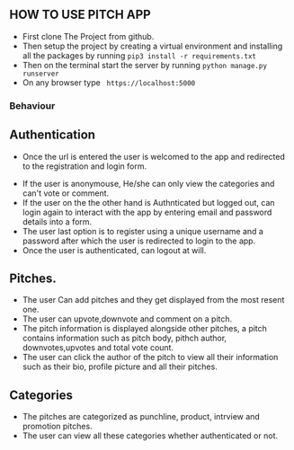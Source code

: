 
## HOW TO USE PITCH APP

+ First clone The Project from github.
+ Then setup the project by creating a virtual environment and installing all the packages by running ``` pip3 install -r requirements.txt ``` 
+ Then on the terminal start the server by running ``` python manage.py runserver ```
+ On any browser type ``` https://localhost:5000```


### Behaviour

## Authentication

+ Once the url is entered the user is welcomed to the app and redirected to the registration and login form. 
- If the user is anonymouse, He/she can only view the categories and can't vote or comment.
- If the user on the the other hand is Authnticated but logged out, can login again to interact with the app by entering email and password details into a form.
- The user last option is to register using a unique username and a password after which the user is redirected to login to the app.
- Once the user is authenticated, can logout at will.

## Pitches.

+ The user Can add pitches and they get displayed from the most resent one.
+ The user can upvote,downvote and comment on a pitch.
+ The pitch information is displayed alongside other pitches, a pitch contains information such as pitch body, pithch author, downvotes,upvotes and total vote count.
+ The user can click the author of the pitch to view all their information such as their bio, profile picture and all their pitches.

## Categories

+ The pitches are categorized as punchline, product, intrview and promotion pitches.
+ The user can view all these categories whether authenticated or not.
